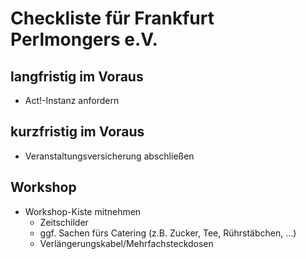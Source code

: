 # Checkliste für Frankfurt Perlmongers e.V.

## langfristig im Voraus

* Act!-Instanz anfordern

## kurzfristig im Voraus

* Veranstaltungsversicherung abschließen

## Workshop

* Workshop-Kiste mitnehmen
  * Zeitschilder
  * ggf. Sachen fürs Catering (z.B. Zucker, Tee, Rührstäbchen, ...)
  * Verlängerungskabel/Mehrfachsteckdosen
